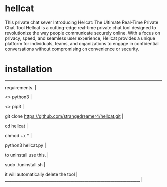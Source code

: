# hellcat
This private chat sever 
Introducing Hellcat: The Ultimate Real-Time Private Chat Tool
Hellcat is a cutting-edge real-time private chat tool designed to revolutionize the way people communicate securely online. With a focus on privacy, speed, and seamless user experience, Hellcat provides a unique platform for individuals, teams, and organizations to engage in confidential conversations without compromising on convenience or security.
# installation 
____________________________________________________________________
requirements.                                                       |

<> python3                                                          |

<> pip3                                                             |

git clone https://github.com/strangedreamer4/hellcat.git            |

cd hellcat                                                          | 

chmod +x *                                                          |

python3 hellcat.py                                                  |

to uninstall use this.                                              |

sudo ./uninstall.sh                                                 |

it will automatically delete the tool                               |
____________________________________________________________________|

